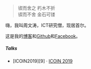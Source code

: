 > 锲而舍之 朽木不折  
> 锲而不舍 金石可镂

嗨，我叫周文涛，ICT研究僧，现居首尔。

这是我的[博客](https://wentaozhou.cn)和[Github](http://github.com/huxpro)和[Facebook](https://www.facebook.com/zhouwentao612)。


##### Talks

- [ICOIN2019][9] · [ICOIN 2019](http://http://icoin.org//)


[1]: //wentaozhou.cn/icoin2019
